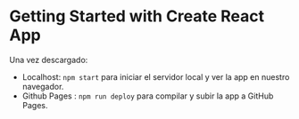 # Getting Started with Create React App

Una vez descargado:
- Localhost: `npm start` para iniciar el servidor local y ver la app en nuestro navegador.
- Github Pages :  `npm run deploy` para compilar y subir la app a GitHub Pages. 
